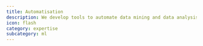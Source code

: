 ```yaml
---
title: Automatisation
description: We develop tools to automate data mining and data analysis. Artificial Intelligence technologies are also used to improve efficiency and avoid mistakes.
icon: flash
category: expertise
subcategory: ml
---
```

